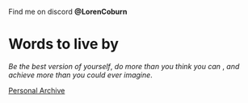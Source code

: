 Find me on discord **@LorenCoburn**

# Words to live by
_Be the best version of yourself_, _do more than you think you can_ , _and achieve more than you could ever imagine_.



[Personal Archive](https://www.lorenmcoburn.com)



